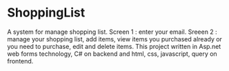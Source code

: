 # ShoppingList
A system for manage shopping list. Screen 1 : enter your email. Sreeen 2 : manage your shopping list, add items, view items you purchased already or you need to purchase, edit and delete items. This project written in Asp.net web forms technology, C# on backend and html, css, javascript, query on frontend.